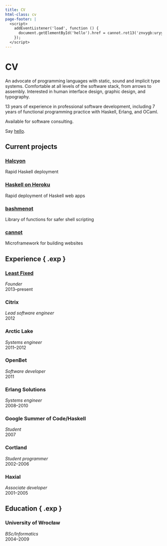 ```yaml
---
title: CV
html-class: cv
page-footer: |
  <script>
    addEventListener('load', function () {
      document.getElementById('hello').href = cannot.rot13('znvygb:uryyb@zvrgrx.vb');
    });
  </script>
---
```



CV
==

An advocate of programming languages with static, sound and implicit type systems.  Comfortable at all levels of the software stack, from arrows to assembly.  Interested in human interface design, graphic design, and typography.

13 years of experience in professional software development, including 7 years of functional programming practice with Haskell, Erlang, and OCaml.

Available for software consulting.

Say <a href="" id="hello">hello</a>.


Current projects
----------------

### [Halcyon](http://halcyon.sh/)
Rapid Haskell deployment

### [Haskell on Heroku](http://haskellonheroku.com/)
Rapid deployment of Haskell web apps

### [bashmenot](https://github.com/mietek/bashmenot/)
Library of functions for safer shell scripting

### [cannot](https://github.com/mietek/cannot/)
Microframework for building websites


Experience { .exp }
----------

### [Least Fixed](http://leastfixed.com/)
_Founder_\
2013–present

### Citrix
_Lead software engineer_\
2012

### Arctic Lake
_Systems engineer_\
2011–2012

### OpenBet
_Software developer_\
2011

### Erlang Solutions
_Systems engineer_\
2008–2010

### Google Summer of Code/Haskell
_Student_\
2007

### Cortland
_Student programmer_\
2002–2006

### Haxial
_Associate developer_\
2001–2005


Education { .exp }
---------

### University of Wrocław
_BSc/Informatics_\
2004–2009
